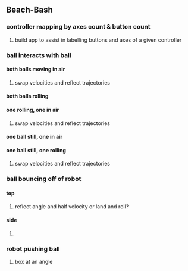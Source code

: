 ## Beach-Bash

### controller mapping by axes count & button count
1. build app to assist in labelling buttons and axes of a given controller

### ball interacts with ball
#### both balls moving in air
1. swap velocities and reflect trajectories
#### both balls rolling
#### one rolling, one in air
1. swap velocities and reflect trajectories
#### one ball still, one in air
#### one ball still, one rolling
1. swap velocities and reflect trajectories


### ball bouncing off of robot
#### top
1. reflect angle and half velocity or land and roll?
#### side
1. 

### robot pushing ball
1. box at an angle